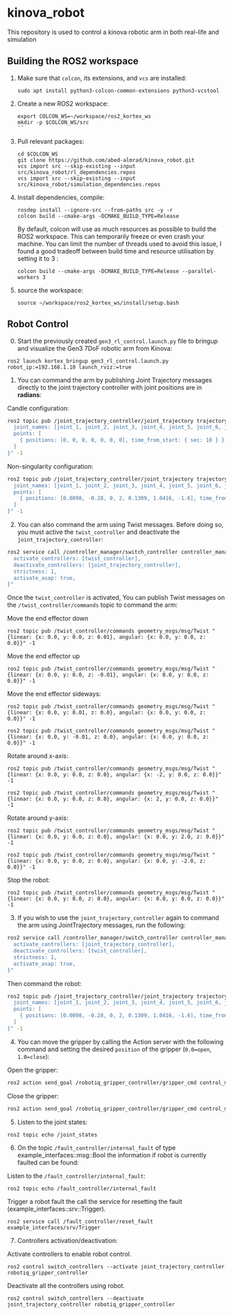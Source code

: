 # kinova_robot
This repository is used to control a kinova robotic arm in both real-life and simulation

## Building the ROS2 workspace
1. Make sure that `colcon`, its extensions, and `vcs` are installed:
   ```
   sudo apt install python3-colcon-common-extensions python3-vcstool
   ```

2. Create a new ROS2 workspace:
   ```
   export COLCON_WS=~/workspace/ros2_kortex_ws
   mkdir -p $COLCON_WS/src
   ``

3. Pull relevant packages:
   ```
   cd $COLCON_WS
   git clone https://github.com/abed-almrad/kinova_robot.git
   vcs import src --skip-existing --input src/kinova_robot/rl_dependencies.repos
   vcs import src --skip-existing --input src/kinova_robot/simulation_dependencies.repos
   ```

4. Install dependencies, compile:
   ```
   rosdep install --ignore-src --from-paths src -y -r
   colcon build --cmake-args -DCMAKE_BUILD_TYPE=Release
   ```
   By default, colcon will use as much resources as possible to build the ROS2 workspace. This can temporarily freeze or even crash your machine. You can limit the number of threads used to avoid this issue, I found a good tradeoff between build time and resource utilisation by setting it to 3 :
   ```
   colcon build --cmake-args -DCMAKE_BUILD_TYPE=Release --parallel-workers 3
   ```

5. source the workspace:
   ``` 
   source ~/workspace/ros2_kortex_ws/install/setup.bash
   ```

## Robot Control

0. Start the previously created `gen3_rl_control.launch.py` file to bringup and visualize the Gen3 7DoF robotic arm from Kinova:

```
ros2 launch kortex_bringup gen3_rl_control.launch.py robot_ip:=192.168.1.10 launch_rviz:=true
```

1. You can command the arm by publishing Joint Trajectory messages directly to the joint trajectory controller with joint positions are in **radians**:

Candle configuration:

```bash
ros2 topic pub /joint_trajectory_controller/joint_trajectory trajectory_msgs/JointTrajectory "{
  joint_names: [joint_1, joint_2, joint_3, joint_4, joint_5, joint_6, joint_7],
  points: [
    { positions: [0, 0, 0, 0, 0, 0, 0], time_from_start: { sec: 10 } },
  ]
}" -1
```

Non-singularity configuration:

```bash
ros2 topic pub /joint_trajectory_controller/joint_trajectory trajectory_msgs/JointTrajectory "{
  joint_names: [joint_1, joint_2, joint_3, joint_4, joint_5, joint_6, joint_7],
  points: [
    { positions: [0.0098, -0.28, 0, 2, 0.1309, 1.0416, -1.6], time_from_start: { sec: 10 } },
  ]
}" -1
```

2. You can also command the arm using Twist messages. Before doing so, you must active the `twist_controller` and deactivate the `joint_trajectory_controller`:
```bash
ros2 service call /controller_manager/switch_controller controller_manager_msgs/srv/SwitchController "{
  activate_controllers: [twist_controller],
  deactivate_controllers: [joint_trajectory_controller],
  strictness: 1,
  activate_asap: true,
}"
```
Once the `twist_controller` is activated, You can publish Twist messages on the `/twist_controller/commands` topic to command the arm:

Move the end effector down

```
ros2 topic pub /twist_controller/commands geometry_msgs/msg/Twist "{linear: {x: 0.0, y: 0.0, z: 0.01}, angular: {x: 0.0, y: 0.0, z: 0.0}}" -1
```
Move the end effector up
```
ros2 topic pub /twist_controller/commands geometry_msgs/msg/Twist "{linear: {x: 0.0, y: 0.0, z: -0.01}, angular: {x: 0.0, y: 0.0, z: 0.0}}" -1
```

Move the end effector sideways:
```
ros2 topic pub /twist_controller/commands geometry_msgs/msg/Twist "{linear: {x: 0.0, y: 0.01, z: 0.0}, angular: {x: 0.0, y: 0.0, z: 0.0}}" -1
```

```
ros2 topic pub /twist_controller/commands geometry_msgs/msg/Twist "{linear: {x: 0.0, y: -0.01, z: 0.0}, angular: {x: 0.0, y: 0.0, z: 0.0}}" -1
```

Rotate around x-axis:
```
ros2 topic pub /twist_controller/commands geometry_msgs/msg/Twist "{linear: {x: 0.0, y: 0.0, z: 0.0}, angular: {x: -2, y: 0.0, z: 0.0}}" -1
```

```
ros2 topic pub /twist_controller/commands geometry_msgs/msg/Twist "{linear: {x: 0.0, y: 0.0, z: 0.0}, angular: {x: 2, y: 0.0, z: 0.0}}" -1
```

Rotate around y-axis:
```
ros2 topic pub /twist_controller/commands geometry_msgs/msg/Twist "{linear: {x: 0.0, y: 0.0, z: 0.0}, angular: {x: 0.0, y: 2.0, z: 0.0}}" -1
```

```
ros2 topic pub /twist_controller/commands geometry_msgs/msg/Twist "{linear: {x: 0.0, y: 0.0, z: 0.0}, angular: {x: 0.0, y: -2.0, z: 0.0}}" -1
```

Stop the robot:
```
ros2 topic pub /twist_controller/commands geometry_msgs/msg/Twist "{linear: {x: 0.0, y: 0.0, z: 0.0}, angular: {x: 0.0, y: 0.0, z: 0.0}}" -1
```

3. If you wish to use the `joint_trajectory_controller` again to command the arm using JointTrajectory messages, run the following:
```bash
ros2 service call /controller_manager/switch_controller controller_manager_msgs/srv/SwitchController "{
  activate_controllers: [joint_trajectory_controller],
  deactivate_controllers: [twist_controller],
  strictness: 1,
  activate_asap: true,
}"
```

Then command the robot:

```bash
ros2 topic pub /joint_trajectory_controller/joint_trajectory trajectory_msgs/JointTrajectory "{
  joint_names: [joint_1, joint_2, joint_3, joint_4, joint_5, joint_6, joint_7],
  points: [
    { positions: [0.0098, -0.28, 0, 2, 0.1309, 1.0416, -1.6], time_from_start: { sec: 10 } },
  ]
}" -1
```

4. You can move the gripper by calling the Action server with the following command and setting the desired `position` of the gripper (`0.0=open`, `1.0=close`):

Open the gripper:

```bash
ros2 action send_goal /robotiq_gripper_controller/gripper_cmd control_msgs/action/GripperCommand "{command:{position: 0.0, max_effort: 100.0}}"
```

Close the gripper:

```bash
ros2 action send_goal /robotiq_gripper_controller/gripper_cmd control_msgs/action/GripperCommand "{command:{position: 1.0, max_effort: 100.0}}"
```
5. Listen to the joint states:
```
ros2 topic echo /joint_states
```

6. On the topic `/fault_controller/internal_fault` of type example_interfaces::msg::Bool the information if robot is currently faulted can be found:

Listen to the `/fault_controller/internal_fault`:
```
ros2 topic echo /fault_controller/internal_fault
```

Trigger a robot fault the call the service for resetting the fault (example_interfaces::srv::Trigger).

```
ros2 service call /fault_controller/reset_fault example_interfaces/srv/Trigger
```

7. Controllers activation/deactivation:

Activate controllers to enable robot control.

```
ros2 control switch_controllers --activate joint_trajectory_controller robotiq_gripper_controller
```

Deactivate all the controllers using robot.

```
ros2 control switch_controllers --deactivate joint_trajectory_controller robotiq_gripper_controller
```
